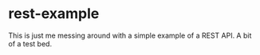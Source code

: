# rest-example

This is just me messing around with a simple example of a REST API.  A bit of a test bed.
